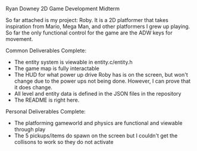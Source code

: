 Ryan Downey 2D Game Development Midterm

So far attached is my project: Roby. It is a 2D platformer that takes inspiration from Mario, Mega Man, and other platformers I grew up playing. So far the only functional control for the game are the ADW keys for movement.

Common Deliverables Complete:
- The entity system is viewable in entity.c/entity.h
- The game map is fully interactable
- The HUD for what power up drive Roby has is on the screen, but won't change due to the power ups not being done. However, I can prove that it does change.
- All level and entity data is defined in the JSON files in the repository
- The README is right here.

Personal Deliverables Complete:
- The platforming gameworld and physics are functional and viewable through play
- The 5 pickups/items do spawn on the screen but I couldn't get the collisons to work so they do not activate
